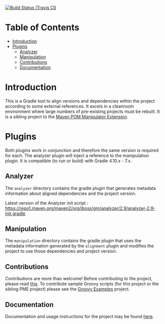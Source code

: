 [![Build Status (Travis CI)](https://travis-ci.org/project-ncl/gradle-manipulator.svg?branch=main)](https://travis-ci.org/project-ncl/gradle-manipulator.svg?branch=main)

# Table of Contents

<!-- TocDown Begin -->
* [Introduction](#introduction)
* [Plugins](#plugins)
  * [Analyzer](#analyzer)
  * [Manipulation](#manipulation)
  * [Contributions](#contributions)
  * [Documentation](#documentation)
<!-- TocDown End -->

# Introduction

This is a Gradle tool to align versions and dependencies within the project according to some external references. It excels in a cleanroom environment where large numbers of pre-existing projects must be rebuilt. It is a sibling project to the [Maven POM Manipulator Extension](https://github.com/release-engineering/pom-manipulation-ext).

# Plugins

Both plugins work in conjunction and therefore the same version is required for each. The analyzer plugin will inject a reference
to the manipulation plugin. It is compatible (to run or build) with Gradle 4.10.x - 7.x.

## Analyzer

The `analyzer` directory contains the gradle plugin that generates metadata information about aligned dependencies and the project version.

Latest version of the Analyzer init script : https://repo1.maven.org/maven2/org/jboss/gm/analyzer/2.9/analyzer-2.9-init.gradle


## Manipulation

The `manipulation` directory contains the gradle plugin that uses the metadata information generated by the `alignment` plugin and
modifies the project to use those dependencies and project version.

## Contributions

Contributions are more than welcome! Before contributing to the project, please read [this](https://github.com/project-ncl/gradle-manipulator/blob/main/CONTRIBUTING.md). To contribute sample Groovy scripts (for this project or the sibling PME project) please see the [Groovy Examples](https://github.com/project-ncl/manipulator-groovy-examples) project.

## Documentation

Documentation and usage instructions for the project may be found [here](https://project-ncl.github.io/gradle-manipulator/).
